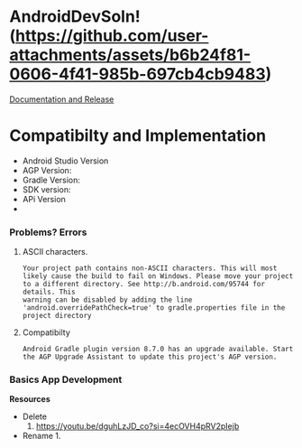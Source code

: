 
# AndroidDevSoln!(https://github.com/user-attachments/assets/b6b24f81-0606-4f41-985b-697cb4cb9483)

[Documentation and Release](https://developer.android.com/studio)

# Compatibilty and Implementation
- Android Studio Version
- AGP Version:
- Gradle Version:
- SDK version:
- APi Version
- 

### Problems? Errors
1. ASCII characters.
   ```
   Your project path contains non-ASCII characters. This will most likely cause the build to fail on Windows. Please move your project to a different directory. See http://b.android.com/95744 for details. This 
   warning can be disabled by adding the line 'android.overridePathCheck=true' to gradle.properties file in the project directory
   ```
2. Compatibilty
   ```
   Android Gradle plugin version 8.7.0 has an upgrade available. Start the AGP Upgrade Assistant to update this project's AGP version.
   ```

### Basics App Development
**Resources**
   - Delete
     1. https://youtu.be/dguhLzJD_co?si=4ecOVH4pRV2pIejb
   - Rename
     1. 
